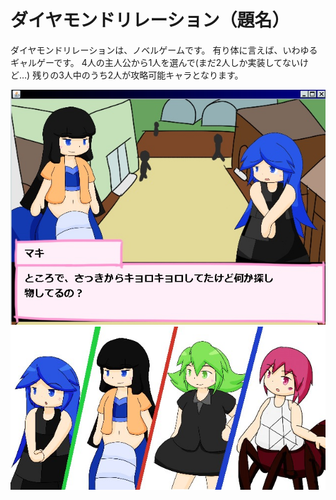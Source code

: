 ﻿# ダイヤモンドリレーション（題名）

ダイヤモンドリレーションは、ノベルゲームです。
有り体に言えば、いわゆるギャルゲーです。
4人の主人公から1人を選んで(まだ2人しか実装してないけど…)
残りの3人中のうち2人が攻略可能キャラとなります。

![Alt text](/readmeimages/SS001.JPG "Optional title")
![Alt text](/readmeimages/charas.jpg "Optional title")

